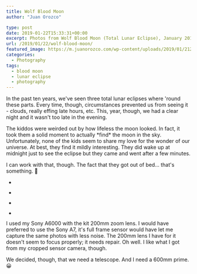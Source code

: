```yaml
---
title: Wolf Blood Moon
author: "Juan Orozco"

type: post
date: 2019-01-22T15:33:31+00:00
excerpt: Photos from Wolf Blood Moon (Total Lunar Eclipse), January 2019, near Raleigh NC
url: /2019/01/22/wolf-blood-moon/
featured_image: https://m.juanorozco.com/wp-content/uploads/2019/01/21223156/DSC091481-1568x1047.jpg
categories:
  - Photography
tags:
  - blood moon
  - lunar eclipse
  - photography
---
```


In the past ten years, we've seen three total lunar eclipses where 'round these parts. Every time, though, circumstances prevented us from seeing it - clouds, really effing late hours, etc. This, year, though, we had a clear night and it wasn't too late in the evening.

The kiddos were weirded out by how lifeless the moon looked. In fact, it took them a solid moment to actually \*find\* the moon in the sky. Unfortunately, none of the kids seem to share my love for the wonder of our universe. At best, they find it mildly interesting. They did wake up at midnight just to see the eclipse but they came and went after a few minutes.

I can work with that, though. The fact that they got out of bed... that's something. 🙂

<ul class="wp-block-gallery columns-3 is-cropped">
  <li class="blocks-gallery-item">
    <figure><img src="https://i1.wp.com/m.juanorozco.com/wp-content/uploads/2019/01/21222935/DSC09104.jpg?w=580&#038;ssl=1" alt="" data-id="93" data-link="https://www.juanorozco.com/?attachment_id=93" class="wp-image-93" srcset="https://m.juanorozco.com/wp-content/uploads/2019/01/21222935/DSC09104.jpg 5611w, https://m.juanorozco.com/wp-content/uploads/2019/01/21222935/DSC09104.jpg 300w, https://m.juanorozco.com/wp-content/uploads/2019/01/21222935/DSC09104.jpg 768w, https://m.juanorozco.com/wp-content/uploads/2019/01/21222935/DSC09104.jpg 1024w, https://m.juanorozco.com/wp-content/uploads/2019/01/21222935/DSC09104.jpg 1568w, https://m.juanorozco.com/wp-content/uploads/2019/01/21222935/DSC09104.jpg 1160w, https://m.juanorozco.com/wp-content/uploads/2019/01/21222935/DSC09104.jpg 1740w" sizes="(max-width: 580px) 100vw, 580px" data-recalc-dims="1" /></figure>
  </li>
  <li class="blocks-gallery-item">
    <figure><img src="https://i0.wp.com/m.juanorozco.com/wp-content/uploads/2019/01/21222943/DSC09077.jpg?w=580&#038;ssl=1" alt="" data-id="94" data-link="https://www.juanorozco.com/?attachment_id=94" class="wp-image-94" srcset="https://m.juanorozco.com/wp-content/uploads/2019/01/21222943/DSC09077.jpg 4643w, https://m.juanorozco.com/wp-content/uploads/2019/01/21222943/DSC09077.jpg 300w, https://m.juanorozco.com/wp-content/uploads/2019/01/21222943/DSC09077.jpg 768w, https://m.juanorozco.com/wp-content/uploads/2019/01/21222943/DSC09077.jpg 1024w, https://m.juanorozco.com/wp-content/uploads/2019/01/21222943/DSC09077.jpg 1568w, https://m.juanorozco.com/wp-content/uploads/2019/01/21222943/DSC09077.jpg 1160w, https://m.juanorozco.com/wp-content/uploads/2019/01/21222943/DSC09077.jpg 1740w" sizes="(max-width: 580px) 100vw, 580px" data-recalc-dims="1" /></figure>
  </li>
  <li class="blocks-gallery-item">
    <figure><img src="https://i1.wp.com/m.juanorozco.com/wp-content/uploads/2019/01/21222959/DSC09148.jpg?w=580&#038;ssl=1" alt="" data-id="95" data-link="https://www.juanorozco.com/?attachment_id=95" class="wp-image-95" srcset="https://m.juanorozco.com/wp-content/uploads/2019/01/21222959/DSC09148.jpg 4050w, https://m.juanorozco.com/wp-content/uploads/2019/01/21222959/DSC09148.jpg 300w, https://m.juanorozco.com/wp-content/uploads/2019/01/21222959/DSC09148.jpg 768w, https://m.juanorozco.com/wp-content/uploads/2019/01/21222959/DSC09148.jpg 1024w, https://m.juanorozco.com/wp-content/uploads/2019/01/21222959/DSC09148.jpg 1568w, https://m.juanorozco.com/wp-content/uploads/2019/01/21222959/DSC09148.jpg 1160w, https://m.juanorozco.com/wp-content/uploads/2019/01/21222959/DSC09148.jpg 1740w" sizes="(max-width: 580px) 100vw, 580px" data-recalc-dims="1" /></figure>
  </li>
  <li class="blocks-gallery-item">
    <figure><img src="https://i1.wp.com/m.juanorozco.com/wp-content/uploads/2019/01/21223009/DSC09219.jpg?w=580&#038;ssl=1" alt="" data-id="96" data-link="https://www.juanorozco.com/?attachment_id=96" class="wp-image-96" srcset="https://m.juanorozco.com/wp-content/uploads/2019/01/21223009/DSC09219.jpg 3678w, https://m.juanorozco.com/wp-content/uploads/2019/01/21223009/DSC09219.jpg 300w, https://m.juanorozco.com/wp-content/uploads/2019/01/21223009/DSC09219.jpg 768w, https://m.juanorozco.com/wp-content/uploads/2019/01/21223009/DSC09219.jpg 1024w, https://m.juanorozco.com/wp-content/uploads/2019/01/21223009/DSC09219.jpg 1568w, https://m.juanorozco.com/wp-content/uploads/2019/01/21223009/DSC09219.jpg 1160w, https://m.juanorozco.com/wp-content/uploads/2019/01/21223009/DSC09219.jpg 1740w" sizes="(max-width: 580px) 100vw, 580px" data-recalc-dims="1" /></figure>
  </li>
</ul>

I used my Sony A6000 with the kit 200mm zoom lens. I would have preferred to use the Sony A7, it's full frame sensor would have let me capture the same photos with less noise. The 200mm lens I have for it doesn't seem to focus properly; it needs repair. Oh well. I like what I got from my cropped sensor camera, though.

We decided, though, that we need a telescope. And I need a 600mm prime. 😀
